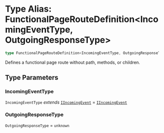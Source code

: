 # Type Alias: FunctionalPageRouteDefinition\<IncomingEventType, OutgoingResponseType\>

```ts
type FunctionalPageRouteDefinition<IncomingEventType, OutgoingResponseType> = Omit<PageRouteDefinition<IncomingEventType, OutgoingResponseType>, "path" | "methods" | "method" | "children">;
```

Defines a functional page route without path, methods, or children.

## Type Parameters

### IncomingEventType

`IncomingEventType` *extends* [`IIncomingEvent`](../interfaces/IIncomingEvent.md) = [`IIncomingEvent`](../interfaces/IIncomingEvent.md)

### OutgoingResponseType

`OutgoingResponseType` = `unknown`
